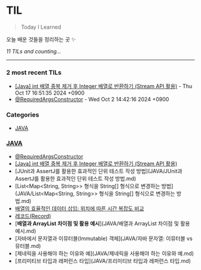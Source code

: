 # TIL
> Today I Learned

오늘 배운 것들을 정리하는 곳 ✨


_11 TILs and counting..._

---

### 2 most recent TILs

- [[Java] int 배열 중복 제거 후 Integer 배열로 반환하기 (Stream API 활용)](JAVA/DistinctArrayExample.md) - Thu Oct 17 16:51:35 2024 +0900
- [@RequiredArgsConstructor](JAVA/@RequiredArgsConstructor.md) - Wed Oct 2 14:42:16 2024 +0900

### Categories

- [JAVA](#JAVA)

### [JAVA](#JAVA)
- [@RequiredArgsConstructor](JAVA/@RequiredArgsConstructor.md)
- [[Java] int 배열 중복 제거 후 Integer 배열로 반환하기 (Stream API 활용)](JAVA/DistinctArrayExample.md)
- [JUnit과 AssertJ를 활용한 효과적인 단위 테스트 작성 방법](JAVA/JUnit과 AssertJ를 활용한 효과적인 단위 테스트 작성 방법.md)
- [List<Map<String, String>> 형식을 String[] 형식으로 변경하는 방법](JAVA/List<Map<String, String>> 형식을 String[] 형식으로 변경하는 방법.md)
- [배열의 효율적인 데이터 삽입: 위치에 따른 시간 복잡도 비교](JAVA/array-insertion-time-complexity.md)
- [레코드(Record)](JAVA/레코드(Record).md)
- [**배열과 ArrayList 차이점 및 활용 예시**](JAVA/배열과 ArrayList 차이점 및 활용 예시.md)
- [자바에서 문자열과 이뮤터블(Immutable) 객체](JAVA/자바 문자열: 이뮤터블 vs 뮤터블.md)
- [제네릭을 사용해야 하는 이유와 예](JAVA/제네릭을 사용해야 하는 이유와 예.md)
- [프리미티브 타입과 레퍼런스 타입](JAVA/프리미티브 타입과 레퍼런스 타입.md)


